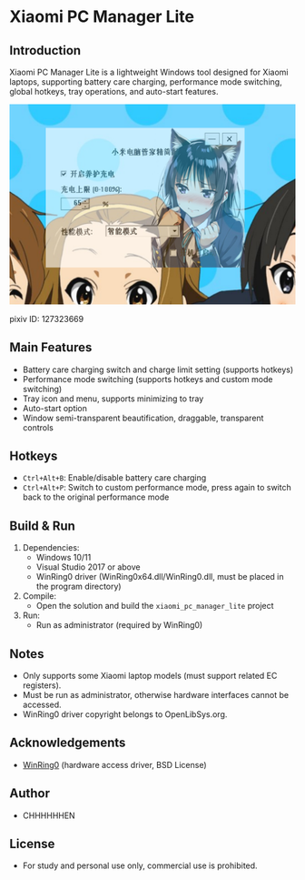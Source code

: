# Xiaomi PC Manager Lite

## Introduction
Xiaomi PC Manager Lite is a lightweight Windows tool designed for Xiaomi laptops, supporting battery care charging, performance mode switching, global hotkeys, tray operations, and auto-start features.

![Main GUI](gui_shot.png)

pixiv ID: 127323669

## Main Features
- Battery care charging switch and charge limit setting (supports hotkeys)
- Performance mode switching (supports hotkeys and custom mode switching)
- Tray icon and menu, supports minimizing to tray
- Auto-start option
- Window semi-transparent beautification, draggable, transparent controls

## Hotkeys
- `Ctrl+Alt+B`: Enable/disable battery care charging
- `Ctrl+Alt+P`: Switch to custom performance mode, press again to switch back to the original performance mode

## Build & Run
1. Dependencies:
   - Windows 10/11
   - Visual Studio 2017 or above
   - WinRing0 driver (WinRing0x64.dll/WinRing0.dll, must be placed in the program directory)
2. Compile:
   - Open the solution and build the `xiaomi_pc_manager_lite` project
3. Run:
   - Run as administrator (required by WinRing0)

## Notes
- Only supports some Xiaomi laptop models (must support related EC registers).
- Must be run as administrator, otherwise hardware interfaces cannot be accessed.
- WinRing0 driver copyright belongs to OpenLibSys.org.

## Acknowledgements
- [WinRing0](http://openlibsys.org/) (hardware access driver, BSD License)

## Author
- CHHHHHHEN

## License
- For study and personal use only, commercial use is prohibited.
